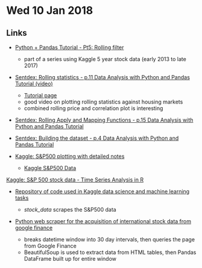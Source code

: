 # Wed 10 Jan 2018

## Links

- [Python + Pandas Tutorial - Pt5: Rolling filter](https://www.youtube.com/watch?v=j_r3dJCSD2k)
    - part of a series using Kaggle 5 year stock data (early 2013 to late 2017)

- [Sentdex: Rolling statistics - p.11 Data Analysis with Python and Pandas Tutorial (video)](https://www.youtube.com/watch?v=FRzfD1FtrsQ)
    - [Tutorial page](https://pythonprogramming.net/rolling-statistics-data-analysis-python-pandas-tutorial/)
    - good video on plotting rolling statistics against housing markets
    - combined rolling price and correlation plot is interesting

- [Sentdex: Rolling Apply and Mapping Functions - p.15 Data Analysis with Python and Pandas Tutorial](https://pythonprogramming.net/rolling-apply-mapping-functions-data-analysis-python-pandas-tutorial/)

- [Sentdex: Building the dataset - p.4 Data Analysis with Python and Pandas Tutorial](https://pythonprogramming.net/dataset-data-analysis-python-pandas-tutorial/)

- [Kaggle: S&P500 plotting with detailed notes](https://www.kaggle.com/sdksci/s-p-500-plotting-with-detailed-notes-for-novices/notebook)
    - [Kaggle S&P500 Data](https://www.kaggle.com/sdksci/s-p-500-plotting-with-detailed-notes-for-novices/data)

[Kaggle: S&P 500 stock data - Time Series Analysis in R](https://www.kaggle.com/kp4920/s-p-500-stock-data-time-series-analysis)

- [Repository of code used in Kaggle data science and machine learning tasks](https://github.com/CNuge/kaggle_code)
    - *stock_data* scrapes the S&P500 data

- [Python web scraper for the acquisition of international stock data from google finance](https://github.com/CNuge/int_stock)
    - breaks datetime window into 30 day intervals, then queries the page from Google Finance
    - BeautifulSoup is used to extract data from HTML tables, then Pandas DataFrame built up for entire window